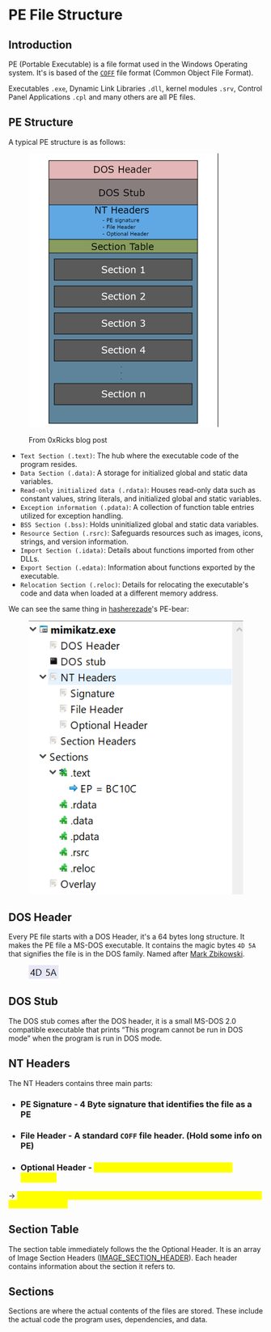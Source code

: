 # PE File Structure



## Introduction

PE (Portable Executable) is a file format used in the Windows Operating system. It's is based of the [`COFF`](https://en.wikipedia.org/wiki/COFF) file format (Common Object File Format).

Executables `.exe`, Dynamic Link Libraries `.dll`, kernel modules `.srv`, Control Panel Applications `.cpl` and many others are all PE files.

## PE Structure

A typical PE structure is as follows:

<figure><img src="../../../.gitbook/assets/image (1) (1) (1) (1) (1) (1) (1).png" alt="" width="375"><figcaption><p>From 0xRicks blog post</p></figcaption></figure>



* `Text Section (.text)`: The hub where the executable code of the program resides.
* `Data Section (.data)`: A storage for initialized global and static data variables.
* `Read-only initialized data (.rdata)`: Houses read-only data such as constant values, string literals, and initialized global and static variables.
* `Exception information (.pdata)`: A collection of function table entries utilized for exception handling.
* `BSS Section (.bss)`: Holds uninitialized global and static data variables.
* `Resource Section (.rsrc)`: Safeguards resources such as images, icons, strings, and version information.
* `Import Section (.idata)`: Details about functions imported from other DLLs.
* `Export Section (.edata)`: Information about functions exported by the executable.
* `Relocation Section (.reloc)`: Details for relocating the executable's code and data when loaded at a different memory address.

We can see the same thing in [hasherezade](https://github.com/hasherezade/pe-bear)'s PE-bear:

<figure><img src="../../../.gitbook/assets/image (1) (1) (1) (1) (1) (1) (1) (1).png" alt=""><figcaption></figcaption></figure>

## DOS Header

Every PE file starts with a DOS Header, it's a 64 bytes long structure. It makes the PE file a MS-DOS executable. It contains the magic bytes `4D 5A` that signifies the file is in the DOS family. Named after [Mark Zbikowski](https://en.wikipedia.org/wiki/Mark\_Zbikowski).

<figure><img src="../../../.gitbook/assets/image (2) (1) (1) (1) (1) (1).png" alt=""><figcaption></figcaption></figure>

## DOS Stub

The DOS stub comes after the DOS header, it is a small MS-DOS 2.0 compatible executable that prints “This program cannot be run in DOS mode” when the program is run in DOS mode.

## NT Headers

The NT Headers contains three main parts:



*   ### PE Signature - 4 Byte signature that identifies the file as a PE


*   ### File Header - A standard `COFF` file header. (Hold some info on PE)


* ### Optional Header - <mark style="color:yellow;">The MOST important header of NT headers.</mark>

&#x20;      \->  <mark style="color:yellow;">**It's required for image files (like .**</mark><mark style="color:yellow;">**`exe`**</mark><mark style="color:yellow;">**). It provides important information on the OS loader.**</mark>



## Section Table

The section table immediately follows the the Optional Header. It is an array of Image Section Headers ([IMAGE\_SECTION\_HEADER](https://learn.microsoft.com/en-us/windows/win32/api/winnt/ns-winnt-image\_section\_header)). Each header contains information about the section it refers to.



## Sections

Sections are where the actual contents of the files are stored. These include the actual code the program uses, dependencies, and data.
